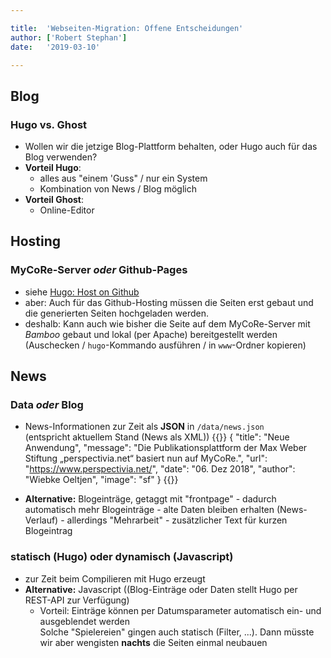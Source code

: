 ```yaml
---

title: 	'Webseiten-Migration: Offene Entscheidungen'
author: ['Robert Stephan']
date: 	'2019-03-10'

---
```

## Blog
### Hugo vs. Ghost
 - Wollen wir die jetzige Blog-Plattform behalten, oder Hugo auch für das Blog verwenden?
 - **Vorteil Hugo**:  
 	- alles aus "einem 'Guss" / nur ein System
 	- Kombination von News / Blog möglich
 - **Vorteil Ghost**: 
    - Online-Editor

## Hosting
### MyCoRe-Server *oder* Github-Pages
 - siehe [Hugo: Host on Github](https://gohugo.io/hosting-and-deployment/hosting-on-github/)
 - aber: Auch für das Github-Hosting müssen die Seiten erst gebaut und die generierten Seiten hochgeladen werden.
 - deshalb: Kann auch wie bisher die Seite auf dem MyCoRe-Server mit *Bamboo* gebaut und lokal (per Apache) bereitgestellt werden <br />   (Auschecken / `hugo`-Kommando ausführen / in `www`-Ordner kopieren)

## News
### Data *oder* Blog
   - News-Informationen zur Zeit als **JSON** in `/data/news.json`<br /> 
     (entspricht aktuellem Stand (News als XML))
   {{<highlight json>}}
{ "title":    "Neue Anwendung",
  "message": "Die Publikationsplattform der Max Weber Stiftung „perspectivia.net“ basiert nun auf MyCoRe.",
  "url":     "https://www.perspectivia.net/",
  "date":    "06. Dez 2018",
  "author":  "Wiebke Oeltjen",
   "image":  "sf" }
   {{</highlight>}}   
    
   - **Alternative:** Blogeinträge, getaggt mit "frontpage"
    - dadurch automatisch mehr Blogeinträge
    - alte Daten bleiben erhalten (News-Verlauf)
    - allerdings "Mehrarbeit" - zusätzlicher Text für kurzen Blogeintrag
    
### statisch (Hugo) oder dynamisch (Javascript)
   - zur Zeit beim Compilieren mit Hugo erzeugt
   - **Alternative:** Javascript ((Blog-Einträge oder Daten stellt Hugo per REST-API zur Verfügung)
      - Vorteil: Einträge können per Datumsparameter automatisch ein- und ausgeblendet werden <br />
        Solche "Spielereien" gingen auch statisch (Filter, ...). Dann müsste wir aber wengisten **nachts** die Seiten einmal neubauen
       